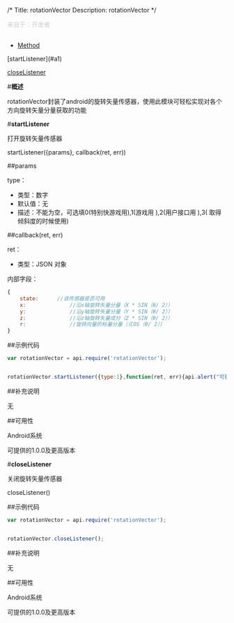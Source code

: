 /*
Title: rotationVector
Description: rotationVector
*/

<p style="color: #ccc;margin-bottom: 30px;">来自于：开发者</p>

<ul id="tab" class="clearfix">
	<li class="active"><a href="#method-content">Method</a></li>
</ul>
<div id="method-content">

<div class="outline">
[startListener](#a1)

[closeListener](#a2)
</div>

#**概述**

rotationVector封装了android的旋转矢量传感器，使用此模块可轻松实现对各个方向旋转矢量分量获取的功能


#**startListener**<div id="a1"></div>

打开旋转矢量传感器

startListener({params}, callback(ret, err))

##params



type：

- 类型：数字
- 默认值：无
- 描述：不能为空，可选填0(特别快游戏用),1(游戏用 ),2(用户接口用 ),3( 取得倾斜度的时候使用)

##callback(ret, err)

ret：

- 类型：JSON 对象

内部字段：

```js
{
	state:		//该传感器是否可用
	x:              //沿x轴旋转矢量分量（X * SIN（θ/ 2））
	y:              //沿y轴旋转矢量分量（Y * SIN（θ/ 2））
	z:              //沿z轴旋转矢量成分（Z * SIN（θ/ 2））
	r:              //旋转向量的标量分量（（COS（θ/ 2））
}
```

##示例代码

```js
var rotationVector = api.require('rotationVector');


rotationVector.startListener({type:1},function(ret, err){api.alert("可获取状态:"+ret.state+"x轴:"+ret.x+"y轴:"+ret.y+"z轴:"+ret.z+"r:"+ret.r)});
```

##补充说明

无

##可用性

Android系统

可提供的1.0.0及更高版本

#**closeListener**<div id="a2"></div>

关闭旋转矢量传感器


closeListener()




##示例代码

```js
var rotationVector = api.require('rotationVector');


rotationVector.closeListener();
```

##补充说明

无

##可用性

Android系统

可提供的1.0.0及更高版本


